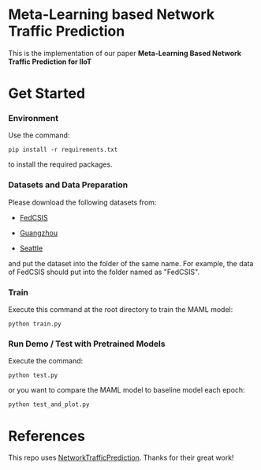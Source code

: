 # Meta-Learning based Network Traffic Prediction
This is the implementation of our paper **Meta-Learning Based Network Traffic Prediction for IIoT**


# Get Started

### Environment
Use the command:

    pip install -r requirements.txt

to install the required packages.


### Datasets and Data Preparation

Please download the following datasets from:

+ [FedCSIS](https://knowledgepit.ai/fedcsis20-challenge/)

+ [Guangzhou](https://zenodo.org/records/1205229)

+ [Seattle](https://github.com/zhiyongc/Seattle-Loop-Data)

and put the dataset into the folder of the same name. For example, the data of FedCSIS should put into the folder named as "FedCSIS".

### Train

Execute this command at the root directory to train the MAML model: 

    python train.py

### Run Demo / Test with Pretrained Models
Execute the command: 

    python test.py

or you want to compare the MAML model to baseline model each epoch:
    
    python test_and_plot.py



# References

This repo uses [NetworkTrafficPrediction](https://github.com/mliwang/NetworkTrafficPrediction.git). Thanks for their great work!